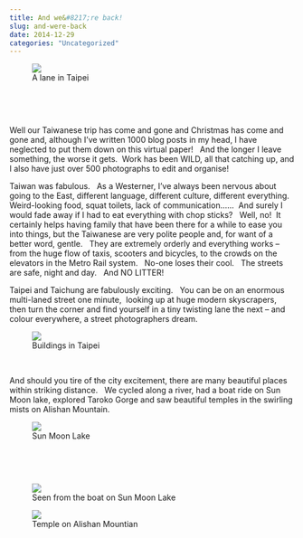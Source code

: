 ```yaml
---
title: And we&#8217;re back!
slug: and-were-back
date: 2014-12-29
categories: "Uncategorized"
---
```


<figure><img src="http://res.cloudinary.com/dy6grlu8z/image/upload/v1558842145/ugdyvllrrnfgittqxmhg.jpg"/><figcaption>A lane in Taipei</figcaption></figure>
<p> </p>
<p> </p>
<p>Well our Taiwanese trip has come and gone and Christmas has come and gone and, although I’ve written 1000 blog posts in my head, I have neglected to put them down on this virtual paper!   And the longer I leave something, the worse it gets.  Work has been WILD, all that catching up, and I also have just over 500 photographs to edit and organise!</p>
<p>Taiwan was fabulous.   As a Westerner, I’ve always been nervous about going to the East, different language, different culture, different everything.   Weird-looking food, squat toilets, lack of communication……  And surely I would fade away if I had to eat everything with chop sticks?   Well, no!  It certainly helps having family that have been there for a while to ease you into things, but the Taiwanese are very polite people and, for want of a better word, gentle.   They are extremely orderly and everything works – from the huge flow of taxis, scooters and bicycles, to the crowds on the elevators in the Metro Rail system.   No-one loses their cool.   The streets are safe, night and day.   And NO LITTER!</p>
<p>Taipei and Taichung are fabulously exciting.   You can be on an enormous multi-laned street one minute,  looking up at huge modern skyscrapers, then turn the corner and find yourself in a tiny twisting lane the next – and colour everywhere, a street photographers dream.</p>
<figure><img src="http://res.cloudinary.com/dy6grlu8z/image/upload/v1558842146/k0snmenumvj9l8oy96ru.jpg"/><figcaption>Buildings in Taipei</figcaption></figure>
<p> </p>
<p>And should you tire of the city excitement, there are many beautiful places within striking distance.   We cycled along a river, had a boat ride on Sun Moon lake, explored Taroko Gorge and saw beautiful temples in the swirling mists on Alishan Mountain.</p>
<figure><img src="http://res.cloudinary.com/dy6grlu8z/image/upload/v1558842147/kzqi8aj1qpcjvhkivvt0.jpg"/><figcaption>Sun Moon Lake</figcaption></figure>
<p> </p>
<p> </p>
<figure><img src="http://res.cloudinary.com/dy6grlu8z/image/upload/v1558842148/cdhw1bhlbqrttolldqxj.jpg"/><figcaption>Seen from the boat on Sun Moon Lake</figcaption></figure>
<figure><img src="http://res.cloudinary.com/dy6grlu8z/image/upload/v1558842149/si4uet2vvsuk372thzui.jpg"/><figcaption>Temple on Alishan Mountian</figcaption></figure>
<p> </p>
<p> </p>









